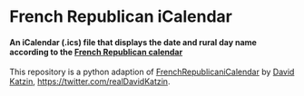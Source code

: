 # French Republican iCalendar
#### An iCalendar (.ics) file that displays the date and rural day name according to the [French Republican calendar](https://en.wikipedia.org/wiki/French_Republican_calendar)

This repository is a python adaption of [FrenchRepublicaniCalendar](https://github.com/davkat1/FrenchRepublicaniCalendar) by [David Katzin](david.katzin1@gmail.com), https://twitter.com/realDavidKatzin.
